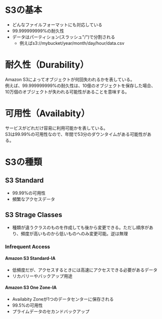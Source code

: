 # S3の基本
- どんなファイルフォーマットにも対応している
- 99.999999999%の耐久性
- データはパーティション(スラッシュ"/")で分割される
  - 例えばs3://mybucket/year/month/day/hour/data.csv

# 耐久性（Durability）
Amazon S3によってオブジェクトが何回失われるかを表している。  
例えば、99.999999999%の耐久性は、10億のオブジェクトを保存した場合、10万個のオブジェクトが失われる可能性があることを意味する。

# 可用性（Availabity）
サービスがどれだけ容易に利用可能かを表している。  
S3は99.99%の可用性なので、年間で53分のダウンタイムがある可能性がある。


# S3の種類

## S3 Standard
- 99.99%の可用性
- 頻繁なアクセスデータ

## S3 Strage Classes
- 種類が違うクラスのものを作成しても後から変更できる。ただし順序があり、頻度が高いものから低いものへのみ変更可能。逆は無理
### Infrequent Access
#### Amazon S3 Standard-IA
- 低頻度だが、アクセスするときには高速にアクセスできる必要があるデータ
- リカバリーやバックアップ用途

#### Amazon S3 One Zone-IA
- Availabity Zoneが1つのデータセンターに保存される
- 99.5%の可用性
- プライムデータのセカンドバックアップ

